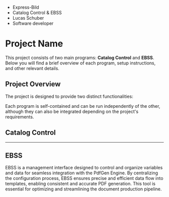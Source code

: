 - Express-Bild
- Catalog Control & EBSS
- Lucas Schuber
- Software developer


# Project Name

This project consists of two main programs: **Catalog Control** and **EBSS**. Below you will find a brief overview of each program, setup instructions, and other relevant details.


## Project Overview

The project is designed to provide two distinct functionalities:

Each program is self-contained and can be run independently of the other, although they can also be integrated depending on the project's requirements.

## Catalog Control
---

## EBSS
EBSS is a management interface designed to control and organize variables and data for seamless integration with the PdfGen Engine.
By centralizing the configuration process, EBSS ensures precise and efficient data flow into templates, enabling consistent and accurate PDF generation.
This tool is essential for optimizing and streamlining the document production pipeline.